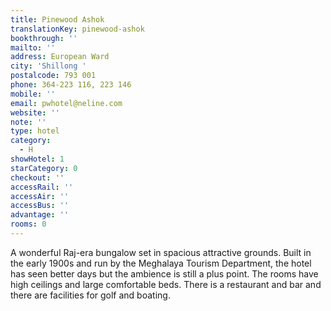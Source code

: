 ```yaml
---
title: Pinewood Ashok
translationKey: pinewood-ashok
bookthrough: ''
mailto: ''
address: European Ward
city: 'Shillong '
postalcode: 793 001
phone: 364-223 116, 223 146
mobile: ''
email: pwhotel@neline.com
website: ''
note: ''
type: hotel
category:
  - H
showHotel: 1
starCategory: 0
checkout: ''
accessRail: ''
accessAir: ''
accessBus: ''
advantage: ''
rooms: 0
---
```

A wonderful Raj-era bungalow set in spacious attractive grounds.  Built in the early 1900s and run by the Meghalaya Tourism Department, the hotel has seen better days but the ambience is still a plus point. The rooms have high ceilings and large comfortable beds. There is a  restaurant and bar and there are facilities for golf and boating.